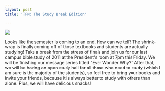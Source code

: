 ```yaml
---
layout: post
title: 'TFN: The Study Break Edition'

---
```


![](http://farm8.staticflickr.com/7009/6469787265_5d7f5e82ff_b.jpg)

Looks like the semester is coming to an end. How can we tell? The shrink-wrap is finally coming off of those textbooks and students are actually studying! Take a break from the stress of finals and join us for our last campus bible study of 2011 at the President's room at 7pm this Friday. We will be finishing our message series titled "Ever Wonder Why?" After that, we will be having an open study hall for all those who need to study (which I am sure is the majority of the students), so feel free to bring your books and invite your friends, because it is always better to study with others than alone. Plus, we will have delicious snacks!
